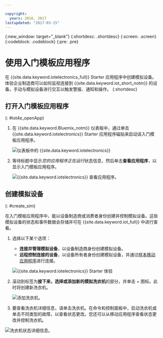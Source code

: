 ```yaml
---

copyright:
  years: 2016, 2017
lastupdated: "2017-03-15"
---
```


<!-- Common attributes used in the template are defined as follows: -->
{:new_window: target="\_blank"}
{:shortdesc: .shortdesc}
{:screen: .screen}
{:codeblock: .codeblock}
{:pre: .pre}


# 使用入门模板应用程序
在 {{site.data.keyword.iotelectronics_full}} Starter 应用程序中创建模拟设备。体验企业制造商可以如何监视连接到 {{site.data.keyword.iot_short_notm}} 的设备。手动与模拟设备进行交互以触发警报、通知和操作。
{:shortdesc}


## 打开入门模板应用程序
{: #iot4e_openApp}

1. 在 {{site.data.keyword.Bluemix_notm}} 仪表板中，通过单击 {{site.data.keyword.iotelectronics}} Starter 应用程序磁贴来启动该入门模板应用程序。

    ![仪表板中的 {{site.data.keyword.iotelectronics}}](images/IoT4E_bm_dashboard.svg "仪表板中的 {{site.data.keyword.iotelectronics}}")

2. 等待标题中显示*您的应用程序正在运行*状态信息，然后单击**查看应用程序**，以显示入门模板应用程序。

    ![{{site.data.keyword.iotelectronics}} 查看应用程序。](images/IoT4E_view_app.svg "{{site.data.keyword.iotelectronics}} 查看应用程序")

## 创建模拟设备
{: #create_sim}

在入门模板应用程序中，能以设备制造商或消费者身份创建并控制模拟设备。这些模拟设备的状态和事件数据会存储并可在 {{site.data.keyword.iot_full}} 中进行查看。

1. 选择以下某个选项：
    - **连接并管理模拟设备**，以设备制造商身份创建模拟设备。
    - **远程控制连接的设备**，以设备所有者身份创建模拟设备，并通过[样本移动应用程序](iotelectronics_config_mobile.html)进行连接。

    ![{{site.data.keyword.iotelectronics}} Starter 体验](images/IoT4E_remotely_option.svg "{{site.data.keyword.iotelectronics}} Starter 体验")

2. 滚动到标签为**接下来，选择或添加新的模拟洗衣机**的部分，并单击 + 图标。此时将创建新洗衣机。

    ![添加洗衣机。](images/IoT4E_add_washer.svg "添加洗衣机")

3. 要查看洗衣机详细信息，请单击洗衣机。在命令和控制面板中，启动洗衣机或单击不同类型的故障，以查看状态更改。您还可以从移动应用程序查看状态更改并控制洗衣机。

  ![洗衣机状态详细信息。](images/IoT4E_washer_control.svg "洗衣机状态详细信息")
